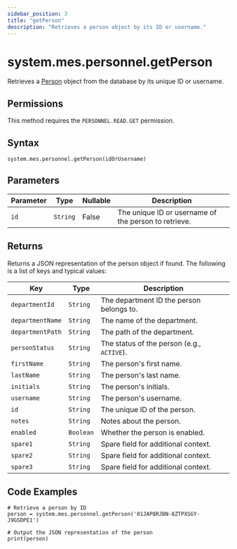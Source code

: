 ```yaml
---
sidebar_position: 3
title: "getPerson"
description: "Retrieves a person object by its ID or username."
---
```


# system.mes.personnel.getPerson

Retrieves a [Person](../../data-model/personnel-model/personnel) object from the database by its unique ID or username.


## Permissions

This method requires the `PERSONNEL.READ.GET` permission.

## Syntax

```
system.mes.personnel.getPerson(idOrUsername)
```

## Parameters

| Parameter | Type   | Nullable | Description                                          |
| --------- | ------ | -------- |------------------------------------------------------|
| `id`      | `String` | False    | The unique ID or username of the person to retrieve. |

## Returns

Returns a JSON representation of the person object if found. The following is a list of keys and typical values:

| Key            | Type    | Description                                 |
| -------------- | ------- | ------------------------------------------- |
| `departmentId` | `String`  | The department ID the person belongs to.    |
| `departmentName` | `String` | The name of the department.                 |
| `departmentPath` | `String` | The path of the department.                 |
| `personStatus` | `String`  | The status of the person (e.g., `ACTIVE`).  |
| `firstName`    | `String`  | The person's first name.                    |
| `lastName`     | `String`  | The person's last name.                     |
| `initials`     | `String`  | The person's initials.                      |
| `username`     | `String`  | The person's username.                      |
| `id`           | `String`  | The unique ID of the person.                |
| `notes`        | `String`  | Notes about the person.                     |
| `enabled`      | `Boolean` | Whether the person is enabled.              |
| `spare1`       | `String`  | Spare field for additional context.         |
| `spare2`       | `String`  | Spare field for additional context.         |
| `spare3`       | `String`  | Spare field for additional context.         |

## Code Examples

```
# Retrieve a person by ID
person = system.mes.personnel.getPerson('01JAP8RJBN-8ZTPXSGY-J9GSDPE1')

# Output the JSON representation of the person
print(person)
```